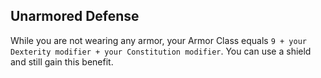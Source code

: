 ## Unarmored Defense
While you are not wearing any armor, your Armor Class equals `9 + your Dexterity modifier + your Constitution modifier`.
You can use a shield and still gain this benefit.

<!--

-<< CHANGES >>-
- reduced armor from 10 + mods to 9 + mods
- all armor has been reduced by 1 across the board

-<< TODO >>-
- none

-<< COMMENTARY >>-
- none

-->
